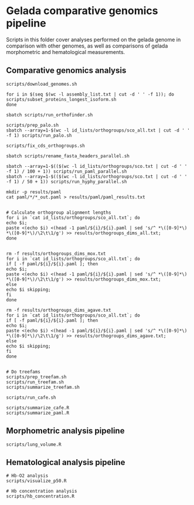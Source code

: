 # Gelada comparative genomics pipeline

Scripts in this folder cover analyses performed on the gelada genome in comparison with other genomes, as well as comparisons of gelada morphometric and hematological measurements.

## Comparative genomics analysis

```
scripts/download_genomes.sh

for i in $(seq $(wc -l assembly_list.txt | cut -d ' ' -f 1)); do
scripts/subset_proteins_longest_isoform.sh
done

sbatch scripts/run_orthofinder.sh

scripts/prep_palo.sh
sbatch --array=1-$(wc -l id_lists/orthogroups/sco_all.txt | cut -d ' ' -f 1) scripts/run_palo.sh

scripts/fix_cds_orthogroups.sh

sbatch scripts/rename_fasta_headers_parallel.sh

sbatch --array=1-$(($(wc -l id_lists/orthogroups/sco.txt | cut -d ' ' -f 1) / 100 + 1)) scripts/run_paml_parallel.sh
sbatch --array=1-$(($(wc -l id_lists/orthogroups/sco.txt | cut -d ' ' -f 1) / 50 + 1)) scripts/run_hyphy_parallel.sh

mkdir -p results/paml
cat paml/*/*_out.paml > results/paml/paml_results.txt


# Calculate orthogroup alignment lengths
for i in `cat id_lists/orthogroups/sco_all.txt`; do
echo $i;
paste <(echo $i) <(head -1 paml/${i}/${i}.paml | sed 's/^ *\([0-9]*\) *\([0-9]*\)/\2\t\1/g') >> results/orthogroups_dims_all.txt;
done


rm -f results/orthogroups_dims_mox.txt
for i in `cat id_lists/orthogroups/sco_all.txt`; do
if [ -f paml/${i}/${i}.paml ]; then
echo $i;
paste <(echo $i) <(head -1 paml/${i}/${i}.paml | sed 's/^ *\([0-9]*\) *\([0-9]*\)/\2\t\1/g') >> results/orthogroups_dims_mox.txt;
else
echo $i skipping;
fi
done

rm -f results/orthogroups_dims_agave.txt
for i in `cat id_lists/orthogroups/sco_all.txt`; do
if [ -f paml/${i}/${i}.paml ]; then
echo $i;
paste <(echo $i) <(head -1 paml/${i}/${i}.paml | sed 's/^ *\([0-9]*\) *\([0-9]*\)/\2\t\1/g') >> results/orthogroups_dims_agave.txt;
else
echo $i skipping;
fi
done


# Do treefams
scripts/prep_treefam.sh
scripts/run_treefam.sh
scripts/summarize_treefam.sh

scripts/run_cafe.sh

scripts/summarize_cafe.R
scripts/summarize_paml.R

```

## Morphometric analysis pipeline

```
scripts/lung_volume.R
```

## Hematological analysis pipeline

```
# Hb-O2 analysis
scripts/visualize_p50.R

# Hb concentration analysis
scripts/hb_concentration.R
```